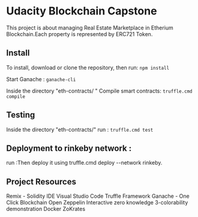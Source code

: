 # Udacity Blockchain Capstone

This project is about managing Real Estate Marketplace in Etherium Blockchain.Each property is represented by ERC721 Token. 

## Install

To install, download or clone the repository, then run: `npm install`

Start Ganache : `ganache-cli` 

 Inside the directory "eth-contracts/ " Compile smart contracts: `truffle.cmd compile`


## Testing
 Inside the directory "eth-contracts/"  run : `truffle.cmd test`


## Deployment to rinkeby network : 
run :Then deploy it using truffle.cmd deploy --network rinkeby.

## Project Resources
Remix - Solidity IDE
Visual Studio Code
Truffle Framework
Ganache - One Click Blockchain
Open Zeppelin
Interactive zero knowledge 3-colorability demonstration
Docker
ZoKrates
